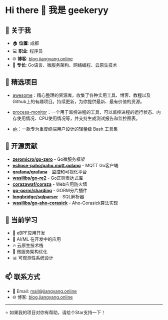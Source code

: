 # Hi there 👋 我是 geekeryy

## 🚀 关于我

- 🏠 **位置**: 成都
- 💻 **职业**: 程序员
- 🌐 **博客**: [blog.jiangyang.online](https://blog.jiangyang.online)
- 🎯 **专长**: Go语言、微服务架构、网络编程、云原生技术

## 🌟 精选项目

- [awesome](https://github.com/geekeryy/awesome)：精心整理的资源库，收集了各种实用工具、博客、教程以及Github上的有趣项目。持续更新，为你提供最新、最有价值的资源。

- [process-monitor](https://github.com/geekeryy/process-monitor)：一个用于监控进程的工具，可以监控进程的运行状态、内存使用情况、CPU使用情况等，并支持生成测试报告和监控图表。

- [ak](https://github.com/geekeryy/ak)：一款专为重度终端用户设计的轻量级 Bash 工具集

## 🤝 开源贡献

- **[zeromicro/go-zero](https://github.com/zeromicro/go-zero)** - Go微服务框架
- **[eclipse-paho/paho.mqtt.golang](https://github.com/eclipse-paho/paho.mqtt.golang)** - MQTT Go客户端
- **[grafana/grafana](https://github.com/grafana/grafana)** - 监控和可视化平台
- **[wasilibs/go-re2](https://github.com/wasilibs/go-re2)** - Go正则表达式库
- **[corazawaf/coraza](https://github.com/corazawaf/coraza)** - Web应用防火墙
- **[go-gorm/sharding](https://github.com/go-gorm/sharding)** - GORM分片插件
- **[longbridge/sqlparser](https://github.com/longbridge/sqlparser)** - SQL解析器
- **[wasilibs/go-aho-corasick](https://github.com/wasilibs/go-aho-corasick)** - Aho-Corasick算法实现

## 🌱 当前学习

- 🧪 eBPF应用开发
- 🤖 AI/ML 在开发中的应用
- 🔥 云原生技术栈
- 🚀 微服务架构优化
- 📊 可观测性系统设计

## 📫 联系方式

- 💼 Email: [mail@jiangyang.online](mailto:mail@jiangyang.online)
- 🌐 博客: [blog.jiangyang.online](https://blog.jiangyang.online)

---

⭐ 如果我的项目对你有帮助，请给个Star支持一下！
